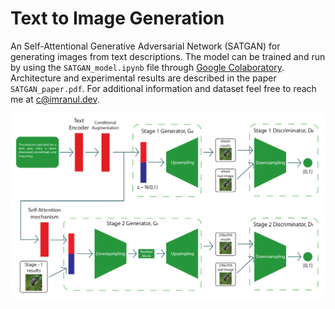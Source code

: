 # Text to Image Generation
An Self-Attentional Generative Adversarial Network (SATGAN) for generating images from text descriptions. The model can be trained and run by using the `SATGAN_model.ipynb` file through [Google Colaboratory](https://colab.research.google.com). Architecture and experimental results are described in the paper `SATGAN_paper.pdf`. For additional information and dataset feel free to reach me at <c@imranul.dev>.

<img src="methodology.png"/>
